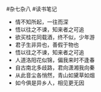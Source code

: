 #杂七杂八 #读书笔记 

- 情不知所起，一往而深
- 悟以往之不谏，知来者之可追
- 欲买桂花同载酒，终不似，少年游
- 君子生非异也，善假于物也
- 悟以往之不谏，知来者之可追
- 人道洛阳花似锦，偏我来时不逢春
- 自古南北多歧路，君向潇湘我向秦
- 从此音尘各悄然，青山如黛草如烟
- 如今俱是异乡人，相见更无因